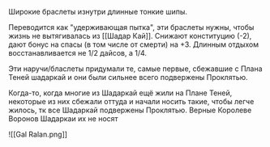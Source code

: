 
Широкие браслеты изнутри длинные тонкие шипы.

Переводится как "удерживающая пытка", эти браслеты нужны, чтобы жизнь не вытягивалась из [[Шадар Кай]]. 
Снижают конституцию (-2), дают бонус на спасы (в том числе от смерти) на +3. Длинным отдыхом восстанавливается не 1/2 дайсов, а 1/4.

Эти наручи/бласлеты придумали те, самые первые, сбежавшие с Плана Теней шадаркай и они были сильнее всего подвержены Проклятью.

Когда-то, когда многие из Шадаркай ещё жили на Плане Теней, некоторые из них сбежали оттуда и начали носить такие, чтобы легче жилось, тк все Шадаркай подвержены Проклятью. 
Верные Королеве Воронов Шадаркаи их не носят

![[Gal Ralan.png]]